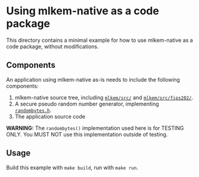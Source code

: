 [//]: # (SPDX-License-Identifier: CC-BY-4.0)

# Using mlkem-native as a code package

This directory contains a minimal example for how to use mlkem-native as a code package, without modifications.

## Components

An application using mlkem-native as-is needs to include the following components:

1. mlkem-native source tree, including [`mlkem/src/`](../../mlkem/src) and [`mlkem/src/fips202/`](../../mlkem/src/fips202).
2. A secure pseudo random number generator, implementing [`randombytes.h`](../../mlkem/src/randombytes.h).
3. The application source code

**WARNING:** The `randombytes()` implementation used here is for TESTING ONLY. You MUST NOT use this implementation
outside of testing.

## Usage

Build this example with `make build`, run with `make run`.
